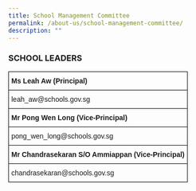 ```yaml
---
title: School Management Committee
permalink: /about-us/school-management-committee/
description: ""
---
```

### SCHOOL LEADERS

<style type="text/css">
.tg  {border-collapse:collapse;border-spacing:0;}
.tg td{border-color:black;border-style:solid;border-width:1px;font-family:Arial, sans-serif;font-size:14px;
  overflow:hidden;padding:10px 5px;word-break:normal;}
.tg th{border-color:black;border-style:solid;border-width:1px;font-family:Arial, sans-serif;font-size:14px;
  font-weight:normal;overflow:hidden;padding:10px 5px;word-break:normal;}
.tg .tg-0lax{text-align:left;vertical-align:top}
</style>
<table class="tg">
<thead>
  <tr>
    <th class="tg-0lax"><span style="font-weight:bold">Ms Leah Aw (Principal)</span></th>
  </tr>
</thead>
<tbody>
  <tr>
    <td class="tg-0lax">leah_aw@schools.gov.sg</td>
  </tr>
  <tr>
    <td class="tg-0lax"><span style="font-weight:bold">Mr Pong Wen Long (Vice-Principal)</span></td>
  </tr>
  <tr>
    <td class="tg-0lax">pong_wen_long@schools.gov.sg</td>
  </tr>
  <tr>
    <td class="tg-0lax"><span style="font-weight:bold">Mr Chandrasekaran S/O Ammiappan (Vice-Principal)</span></td>
  </tr>
  <tr>
    <td class="tg-0lax">chandrasekaran@schools.gov.sg</td>
  </tr>
</tbody>
</table>